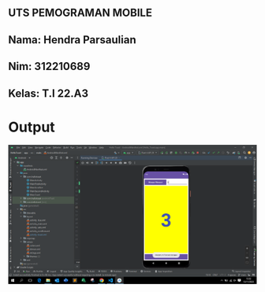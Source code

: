 ## UTS PEMOGRAMAN MOBILE
## Nama: Hendra Parsaulian
## Nim: 312210689
## Kelas: T.I 22.A3

# Output
![gambar](https://github.com/Hendraparsaulian28/UTS-Pemograman-Mobile/blob/main/pm1.PNG)
